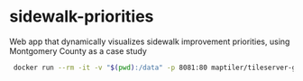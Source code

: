 # sidewalk-priorities

Web app that dynamically visualizes sidewalk improvement priorities, using Montgomery County as a case study

```bash
 docker run --rm -it -v "$(pwd):/data" -p 8081:80 maptiler/tileserver-gl
```
